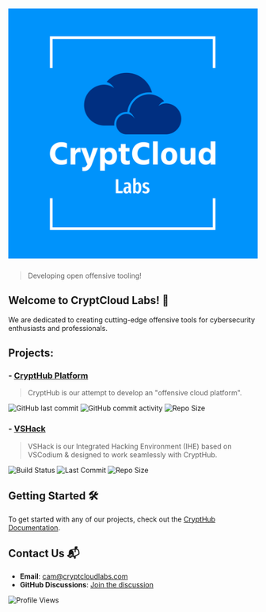 # ![CryptCloud Labs](https://github.com/CryptCloudCC/.github/blob/main/branding/brand/svg/logo-color.svg)
> Developing open offensive tooling!

## Welcome to CryptCloud Labs! 🚀

We are dedicated to creating cutting-edge offensive tools for cybersecurity enthusiasts and professionals.

## Projects:
### - [CryptHub Platform](https://github.com/CryptCloudCC/CryptHub)
> CryptHub is our attempt to develop an "offensive cloud platform".

![GitHub last commit](https://img.shields.io/github/last-commit/CryptCloudCC/CryptHub)
![GitHub commit activity](https://img.shields.io/github/commit-activity/w/CryptCloudCC/CryptHub)
![Repo Size](https://img.shields.io/github/repo-size/CryptCloudCC/CryptHub)

### - [VSHack](https://github.com/CryptCloudCC/VSHack)
> VSHack is our Integrated Hacking Environment (IHE) based on VSCodium & designed to work seamlessly with CryptHub.

![Build Status](https://img.shields.io/github/actions/workflow/status/CryptCloudCC/VSHack/build.yml?branch=main)
![Last Commit](https://img.shields.io/github/last-commit/CryptCloudCC/VSHack)
![Repo Size](https://img.shields.io/github/repo-size/CryptCloudCC/VSHack)

## Getting Started 🛠️

To get started with any of our projects, check out the [CryptHub Documentation](https://github.com/CryptCloudCC/CryptHub/wiki).

## Contact Us 📬

- **Email**: [cam@cryptcloudlabs.com](mailto:cam@cryptcloudlabs.com)
- **GitHub Discussions**: [Join the discussion](https://github.com/orgs/CryptCloudCC/discussions)

![Profile Views](https://komarev.com/ghpvc/?username=CryptCloudCC)


